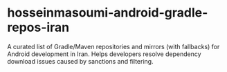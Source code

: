 # hosseinmasoumi-android-gradle-repos-iran
A curated list of Gradle/Maven repositories and mirrors (with fallbacks) for Android development in Iran. Helps developers resolve dependency download issues caused by sanctions and filtering.

